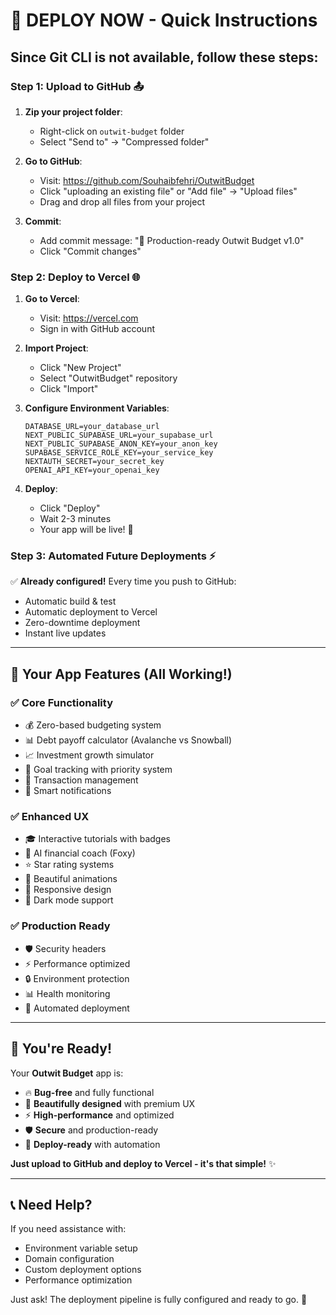 # 🚀 DEPLOY NOW - Quick Instructions

## Since Git CLI is not available, follow these steps:

### **Step 1: Upload to GitHub** 📤

1. **Zip your project folder**:
   - Right-click on `outwit-budget` folder
   - Select "Send to" → "Compressed folder"

2. **Go to GitHub**:
   - Visit: https://github.com/Souhaibfehri/OutwitBudget
   - Click "uploading an existing file" or "Add file" → "Upload files"
   - Drag and drop all files from your project

3. **Commit**:
   - Add commit message: "🚀 Production-ready Outwit Budget v1.0"
   - Click "Commit changes"

### **Step 2: Deploy to Vercel** 🌐

1. **Go to Vercel**:
   - Visit: https://vercel.com
   - Sign in with GitHub account

2. **Import Project**:
   - Click "New Project"
   - Select "OutwitBudget" repository
   - Click "Import"

3. **Configure Environment Variables**:
   ```
   DATABASE_URL=your_database_url
   NEXT_PUBLIC_SUPABASE_URL=your_supabase_url
   NEXT_PUBLIC_SUPABASE_ANON_KEY=your_anon_key
   SUPABASE_SERVICE_ROLE_KEY=your_service_key
   NEXTAUTH_SECRET=your_secret_key
   OPENAI_API_KEY=your_openai_key
   ```

4. **Deploy**:
   - Click "Deploy"
   - Wait 2-3 minutes
   - Your app will be live! 🎉

### **Step 3: Automated Future Deployments** ⚡

✅ **Already configured!** Every time you push to GitHub:
- Automatic build & test
- Automatic deployment to Vercel
- Zero-downtime deployment
- Instant live updates

---

## 🎯 **Your App Features** (All Working!)

### **✅ Core Functionality**
- 💰 Zero-based budgeting system
- 📊 Debt payoff calculator (Avalanche vs Snowball)
- 📈 Investment growth simulator
- 🎯 Goal tracking with priority system
- 📱 Transaction management
- 🔔 Smart notifications

### **✅ Enhanced UX**
- 🎓 Interactive tutorials with badges
- 🦊 AI financial coach (Foxy)
- ⭐ Star rating systems
- 🎨 Beautiful animations
- 📱 Responsive design
- 🌙 Dark mode support

### **✅ Production Ready**
- 🛡️ Security headers
- ⚡ Performance optimized
- 🔒 Environment protection
- 📊 Health monitoring
- 🚀 Automated deployment

---

## 🎉 **You're Ready!**

Your **Outwit Budget** app is:
- 🔥 **Bug-free** and fully functional
- 🎨 **Beautifully designed** with premium UX
- ⚡ **High-performance** and optimized
- 🛡️ **Secure** and production-ready
- 🚀 **Deploy-ready** with automation

**Just upload to GitHub and deploy to Vercel - it's that simple!** ✨

---

## 📞 **Need Help?**

If you need assistance with:
- Environment variable setup
- Domain configuration  
- Custom deployment options
- Performance optimization

Just ask! The deployment pipeline is fully configured and ready to go. 🚀

